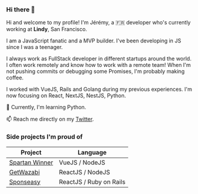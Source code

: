### Hi there 👋

Hi and welcome to my profile!
I'm Jérémy, a 🇫🇷 developer who's currently working at **Lindy**, San Francisco.

I am a JavaScript fanatic and a MVP builder. I've been developing in JS since I was a teenager.

I always work as FullStack developer in different startups around the world. 
I often work remotely and know how to work with a remote team!
When I'm not pushing commits or debugging some Promises, I'm probably making coffee.

I worked with VueJS, Rails and Golang during my previous experiences.
I'm now focusing on React, NextJS, NestJS, Python.

🌱 Currently, I'm learning Python.

📫 Reach me directly on my [Twitter](https://twitter.com/MPefi).

### Side projects I'm proud of

| Project | Language |
| --- | --- |
| [Spartan Winner](https://spartanwinner.com/) | VueJS / NodeJS |
| [GetWazabi](https://www.getwazabi.com/) | ReactJS / NodeJS |
| [Sponseasy](https://sponseasy.com/) | ReactJS / Ruby on Rails |


<!--
**adrijere/adrijere** is a ✨ _special_ ✨ repository because its `README.md` (this file) appears on your GitHub profile.

Here are some ideas to get you started:

- 🔭 I’m currently working on ...
- 🌱 I’m currently learning ...
- 👯 I’m looking to collaborate on ...
- 🤔 I’m looking for help with ...
- 💬 Ask me about ...
- 📫 How to reach me: ...
- 😄 Pronouns: ...
- ⚡ Fun fact: ...
-->
